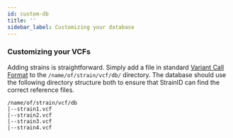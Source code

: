 ```yaml
---
id: custom-db
title: ''
sidebar_label: Customizing your database
---
```


### Customizing your VCFs
Adding strains is straightforward. Simply add a file in standard [Variant Call Format][vcf-specs] to the `/name/of/strain/vcf/db/` directory. The database should use the following directory structure both to ensure that StrainID can find the correct reference files.

```
/name/of/strain/vcf/db
|--strain1.vcf
|--strain2.vcf
|--strain3.vcf
|--strain4.vcf
```

[vcf-specs]:https://genome.ucsc.edu/goldenPath/help/vcf.html
